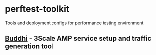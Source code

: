# perftest-toolkit
Tools and deployment configs for performance testing environment

## [Buddhi](/buddhi) - 3Scale AMP service setup and traffic generation tool

